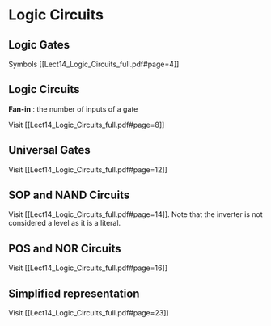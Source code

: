 # Logic Circuits


## Logic Gates

Symbols [[Lect14_Logic_Circuits_full.pdf#page=4]]

## Logic Circuits

**Fan-in** : the number of inputs of a gate

Visit [[Lect14_Logic_Circuits_full.pdf#page=8]]

## Universal Gates 

Visit [[Lect14_Logic_Circuits_full.pdf#page=12]]

## SOP and NAND Circuits

Visit [[Lect14_Logic_Circuits_full.pdf#page=14]]. Note that the inverter is not considered a level as it is a literal.

## POS and NOR Circuits

Visit [[Lect14_Logic_Circuits_full.pdf#page=16]]

## Simplified representation

Visit [[Lect14_Logic_Circuits_full.pdf#page=23]]


